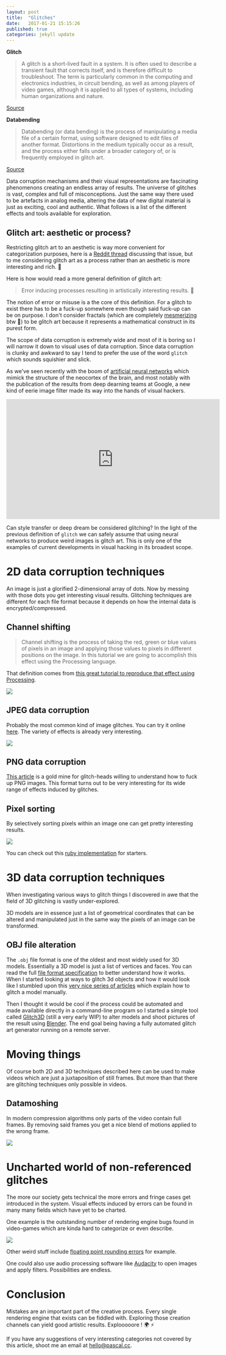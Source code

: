 ```yaml
---
layout: post
title:  "Glitches"
date:   2017-01-21 15:15:26
published: true
categories: jekyll update
---
```

**Glitch**

> A glitch is a short-lived fault in a system. It is often used to describe a transient fault that corrects itself, and is therefore difficult to troubleshoot. The term is particularly common in the computing and electronics industries, in circuit bending, as well as among players of video games, although it is applied to all types of systems, including human organizations and nature.

[Source](https://en.wikipedia.org/wiki/Glitch)

**Databending**

>Databending (or data bending) is the process of manipulating a media file of a certain format, using software designed to edit files of another format. Distortions in the medium typically occur as a result, and the process either falls under a broader category of, or is frequently employed in glitch art.

[Source](https://en.wikipedia.org/wiki/Databending)

 Data corruption mechanisms and their visual representations are fascinating phenomenons creating an endless array of results. The universe of glitches is vast, complex and full of misconceptions. Just the same way there used to be artefacts in analog media, altering the data of new digital material is just as exciting, cool and authentic. What follows is a list of the different effects and tools available for exploration.

## Glitch art: aesthetic or process?

Restricting glitch art to an aesthetic is way more convenient for categorization purposes, here is a [Reddit thread](https://www.reddit.com/r/glitch_art/comments/3cgwik/discussion_is_deep_dream_glitch_art/) discussing that issue, but to me considering glitch art as a process rather than an aesthetic is more interesting and rich. :full_moon_with_face:

Here is how would read a more general definition of glitch art:

>Error inducing processes resulting in artistically interesting results. :rose:

The notion of error or misuse is a the core of this definition. For a glitch to exist there has to be a fuck-up somewhere even though said fuck-up can be on purpose. I don't consider fractals (which are completely [mesmerizing](https://duckduckgo.com/?q=fractals&iax=1&ia=images) btw :rainbow:) to be glitch art because it represents a mathematical construct in its purest form.

The scope of data corruption is extremely wide and most of it is boring so I will narrow it down to visual uses of data corruption. Since data corruption is clunky and awkward to say I tend to prefer the use of the word `glitch` which sounds squishier and slick.

As we've seen recently with the boom of [artificial neural networks](https://en.wikipedia.org/wiki/Artificial_neural_network) which mimick the structure of the neocortex of the brain, and most notably with the publication of the results from deep dearning teams at Google, a new kind of eerie image filter made its way into the hands of visual hackers.

<iframe class="post-video" width="560" height="315" src="https://www.youtube.com/embed/dbQh1I_uvjo" frameborder="0" allowfullscreen></iframe>

Can style transfer or deep dream be considered glitching? In the light of the previous definition of `glitch` we can safely assume that using neural networks to produce weird images is glitch art. This is only one of the examples of current developments in visual hacking in its broadest scope.

# 2D data corruption techniques

An image is just a glorified 2-dimensional array of dots. Now by messing with those dots you get interesting visual results. Glitching techniques are different for each file format because it depends on how the internal data is encrypted/compressed.

## Channel shifting

>Channel shifting is the process of taking the red, green or blue values of pixels in an image and applying those values to pixels in different positions on the image. In this tutorial we are going to accomplish this effect using the Processing language.

That definition comes from [this great tutorial to reproduce that effect using Processing](http://datamoshing.com/2016/06/29/how-to-glitch-images-using-rgb-channel-shifting/).

<img class='post-image' src="https://raw.githubusercontent.com/pskl/pskl.github.io/master/assets/pictures/channel_shifting.png">

## JPEG data corruption

Probably the most common kind of image glitches. You can try it online [here](https://snorpey.github.io/jpg-glitch/). The variety of effects is already very interesting.

<img class='post-image' src="https://raw.githubusercontent.com/pskl/pskl.github.io/master/assets/pictures/jpeg_glitch.png">

## PNG data corruption

[This article](https://github.com/ucnv/pnglitch) is a gold mine for glitch-heads willing to understand how to fuck up PNG images. This format turns out to be very interesting for its wide range of effects induced by glitches.

## Pixel sorting

By selectively sorting pixels within an image one can get pretty interesting results.

<img class='post-image' src="https://raw.githubusercontent.com/pskl/pskl.github.io/master/assets/pictures/pixel_sort.png">

You can check out this [ruby implementation](https://github.com/czycha/pxlsrt) for starters.

# 3D data corruption techniques

When investigating various ways to glitch things I discovered in awe that the field of 3D glitching is vastly under-explored.

3D models are in essence just a list of geometrical coordinates that can be altered and manipulated just in the same way the pixels of an image can be transformed.

## OBJ file alteration

The `.obj` file format is one of the oldest and most widely used for 3D models. Essentially a 3D model is just a list of vertices and faces. You can read the full [file format specification](https://en.wikipedia.org/wiki/Wavefront_.obj_file) to better understand how it works. When I started looking at ways to glitch 3d objects and how it would look like I stumbled upon this [very nice series of articles](http://www.srcxor.org/blog/3d-glitching/) which explain how to glitch a model manually.

Then I thought it would be cool if the process could be automated and made available directly in a command-line program so I started a simple tool called [Glitch3D](https://github.com/pskl/3dglitch) (still a very early WIP) to alter models and shoot pictures of the result using [Blender](https://www.blender.org/). The end goal being having a fully automated glitch art generator running on a remote server.

# Moving things

Of course both 2D and 3D techniques described here can be used to make videos which are just a juxtaposition of still frames. But more than that there are glitching techniques only possible in videos.

## Datamoshing

In modern compression algorithms only parts of the video contain full frames. By removing said frames you get a nice blend of motions applied to the wrong frame.

<img class='post-image' src="http://pascal.cc/assets/gifs/datamoshing.gif">

# Uncharted world of non-referenced glitches

The more our society gets technical the more errors and fringe cases get introduced in the system. Visual effects induced by errors can be found in many many fields which have yet to be charted.

One example is the outstanding number of rendering engine bugs found in video-games which are kinda hard to categorize or even describe.

<img class='post-image' src="http://pascal.cc/assets/gifs/battlefield_glitch.gif">

Other weird stuff include [floating point rounding errors]('http://mantascode.com/exploring-the-realm-of-floating-point-rounding-errors/') for example.

One could also use audio processing software like [Audacity](http://www.hellocatfood.com/databending-using-audacity/) to open images and apply filters. Possibilities are endless.

# Conclusion

Mistakes are an important part of the creative process. Every single rendering engine that exists can be fiddled with. Exploring those creation channels can yield good artistic results. Explooooore ! :earth_africa: :zap:

If you have any suggestions of very interesting categories not covered by this article, shoot me an email at [hello@pascal.cc](mailto:hello@pascal.cc).
